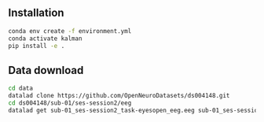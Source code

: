 Installation
------------

```bash
conda env create -f environment.yml
conda activate kalman
pip install -e .
```


Data download
-------------

```bash
cd data
datalad clone https://github.com/OpenNeuroDatasets/ds004148.git
cd ds004148/sub-01/ses-session2/eeg
datalad get sub-01_ses-session2_task-eyesopen_eeg.eeg sub-01_ses-session2_task-eyesopen_eeg.vhdr  sub-01_ses-session2_task-eyesopen_eeg.vmrk
```
